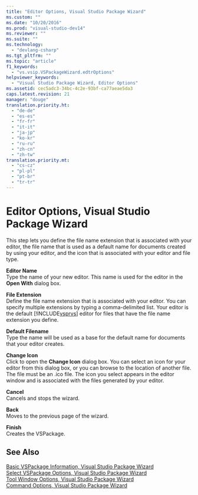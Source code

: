 ```yaml
---
title: "Editor Options, Visual Studio Package Wizard"
ms.custom: ""
ms.date: "10/20/2016"
ms.prod: "visual-studio-dev14"
ms.reviewer: ""
ms.suite: ""
ms.technology: 
  - "devlang-csharp"
ms.tgt_pltfrm: ""
ms.topic: "article"
f1_keywords: 
  - "vs.vsip.VSPackageWizard.edtrOptions"
helpviewer_keywords: 
  - "Visual Studio Package Wizard, Editor Options"
ms.assetid: cec5adc3-34bc-4c2e-93bf-ca77aeae5da3
caps.latest.revision: 21
manager: "douge"
translation.priority.ht: 
  - "de-de"
  - "es-es"
  - "fr-fr"
  - "it-it"
  - "ja-jp"
  - "ko-kr"
  - "ru-ru"
  - "zh-cn"
  - "zh-tw"
translation.priority.mt: 
  - "cs-cz"
  - "pl-pl"
  - "pt-br"
  - "tr-tr"
---
```

# Editor Options, Visual Studio Package Wizard
This step lets you define the file name extension that is associated with your editor, the file name that is used as a default name for documents created by using your editor, and the icon that is associated with your editor and file type.  
  
 **Editor Name**  
 Type the name of your new editor. This name is used for the editor in the **Open With** dialog box.  
  
 **File Extension**  
 Define the file name extension that is associated with your editor. You can specify multiple extensions by typing a comma-delimited list. Your editor is the default [!INCLUDE[vsprvs](../code-quality/includes/vsprvs_md.md)] editor for files that have the file name extension you define.  
  
 **Default Filename**  
 Type the name will be used as a base for the default name for documents that your editor creates.  
  
 **Change Icon**  
 Click to open the **Change Icon** dialog box. You can select an icon for your editor from this dialog box, or you can browse to the location of another file. The file must be an .ico file. The icon you select appears in the editor window and is associated with the files generated by your editor.  
  
 **Cancel**  
 Cancels and stops the wizard.  
  
 **Back**  
 Moves to the previous page of the wizard.  
  
 **Finish**  
 Creates the VSPackage.  
  
## See Also  
 [Basic VSPackage Information, Visual Studio Package Wizard](../misc/basic-vspackage-information-visual-studio-package-wizard.md)   
 [Select VSPackage Options, Visual Studio Package Wizard](../misc/select-vspackage-options-visual-studio-package-wizard.md)   
 [Tool Window Options, Visual Studio Package Wizard](../misc/tool-window-options-visual-studio-package-wizard.md)   
 [Command Options, Visual Studio Package Wizard](../misc/command-options-visual-studio-package-wizard.md)